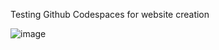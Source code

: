 Testing Github Codespaces for website creation




![image](https://github.com/user-attachments/assets/9ad9f1a9-1ef5-4374-b5f4-3aeab82559cc)
